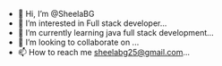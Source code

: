 - 👋 Hi, I’m @SheelaBG
- 👀 I’m interested in Full stack developer...
- 🌱 I’m currently learning java full stack development...
- 💞️ I’m looking to collaborate on ...
- 📫 How to reach me sheelabg25@gmail.com...

<!---
SheelaBG/SheelaBG is a ✨ special ✨ repository because its `README.md` (this file) appears on your GitHub profile.
You can click the Preview link to take a look at your changes.
--->
